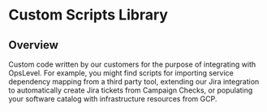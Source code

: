 # Custom Scripts Library

## Overview
Custom code written by our customers for the purpose of integrating with OpsLevel. For example, you might find scripts for importing service dependency mapping from a third party tool, extending our Jira integration to automatically create Jira tickets from Campaign Checks, or populating your software catalog with infrastructure resources from GCP.
